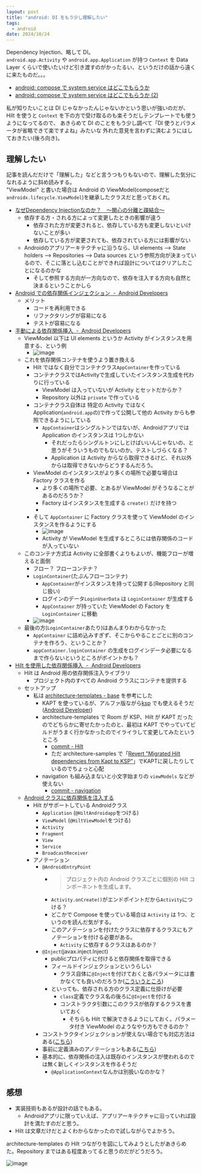 ```yaml
---
layout: post
title: "android: DI をもう少し理解したい"
tags:
  - android
date: 2024/10/24
---
```


Dependency Injection、略して DI。  
`android.app.Activity` や `android.app.Application` が持つ `Context` を Data Layer くらいで使いたいけど引き渡すのがかったるい、というだけの話から遠くに来たものだ。。。

* [android: compose で system service はどこでもらうか](20241022-and.md)
* [android: compose で system service はどこでもらうか (2)](20241023-and.md)

私が知りたいことは DI じゃなかったんじゃないかという思いが強いのだが、
Hilt を使うと `Context` を下の方で受け取るのも楽そうだしテンプレートでも使うようになってるので、
あきらめて DI のことをもう少し調べて「DI 使うとパラメータが省略できて楽ですよね」みたいな
外れた意見を言わずに済むようにはしておきたい(後ろ向き)。

## 理解したい

記事を読んだだけで「理解した」などと言うつもりもないので、理解した気分になれるように斜め読みする。  
"ViewModel" と書いた場合は Android の ViewModel(composeだと`androidx.lifecycle.ViewModel`)を継承したクラスだと思っておくれ。

* [なぜDependency Injectionなのか？　～関心の分離と疎結合～](https://zenn.dev/nuits_jp/articles/2024-05-22-why-dependency-injection)
  * 依存する方・される方によって変更したときの影響が違う
    * 依存された方が変更されると、依存している方も変更しないといけないことが多い
    * 依存している方が変更されても、依存されている方には影響がない
  * Androidのアプリアーキテクチャに沿うなら、UI elements --> State holders --> Repositories --> Data sources という参照方向が決まっているので、そこに落とし込むことができれば設計についてはクリアしたことになるのかな
    * そして参照する方向が一方向なので、依存を注入する方向も自然と決まるということかしら
* [Android での依存関係インジェクション  -  Android Developers](https://developer.android.com/training/dependency-injection?hl=ja)
  * メリット
    * コードを再利用できる
    * リファクタリングが容易になる
    * テストが容易になる
* [手動による依存関係挿入  -  Android Developers](https://developer.android.com/training/dependency-injection/manual?hl=ja)
  * ViewModel 以下は UI elements というか Activity がインスタンスを用意する、という例
    * ![image](20241024a-1.png)
  * これを依存関係コンテナを使うよう置き換える
    * Hilt ではなく自分でコンテナクラス`AppContainer`を作っている
    * コンテナクラスではActivityで生成していたインスタンス生成を代わりに行っている
      * ViewModel は入っていないが Activity とセットだからか？
      * Repository 以外は `private` で作っている
    * コンテナクラス自体は 特定の Activity ではなく Application(`android.app`の)で作って公開して他の Activity からも参照できるようにしている
      * `AppContainer`はシングルトンではないが、Androidアプリでは Application のインスタンスは 1つしかない
        * それだったらシングルトンにしとけばいいんじゃないの、と思うがそういうものでもないのか。テストしづらくなる？
        * Application は Activity からなら取得できるけど、それ以外からは取得できないからどうするんだろう。
    * ViewModel のインスタンスがより多くの場所で必要な場合は Factory クラスを作る
      * より多くの場所で必要、とあるが ViewModel がそうなることがあるのだろうか？
      * Factory はインスタンスを生成する `create()` だけを持つ
      * 
    * そして `AppContainer` に Factory クラスを使って ViewModel のインスタンスを作るようにする
      * ![image](20241024a-2.png)
      * Activity が ViewModel を生成するところには依存関係のコードが入っていない
  * このコンテナ方式は Activity に全部書くよりもよいが、機能フローが増えると面倒
    * フロー？ フローコンテナ？
    * `LoginContainer`(たぶんフローコンテナ)
      * `AppContainer`がインスタンスを持って公開する(Repository と同じ扱い)
      * ログインのデータ`LoginUserData` は `LoginContainer` が生成する
      * `AppContainer` が持っていた ViewModel の Factory を `LoginContainer` に移動
    * ![image](20241024a-3.png)
  * 最後の方(`LoginContainer`あたり)はあんまりわからなかった
    * `AppContainer` に詰め込みすぎず、そこからやることごとに別のコンテナを作ろう、ということか？
    * `appContainer.loginContainer` の生成をログインデータ必要になるまで作らないというところがポイントかも？
* [Hilt を使用した依存関係挿入  -  Android Developers](https://developer.android.com/training/dependency-injection/hilt-android?hl=ja)
  * Hilt は Android 用の依存関係注入ライブラリ
    * プロジェクト内のすべての Android クラスにコンテナを提供する
  * セットアップ
    * 私は [architecture-templates - base](https://github.com/android/architecture-templates/tree/base) を参考にした
      * KAPT を使っているが、アルファ版ながら[ksp](https://dagger.dev/dev-guide/ksp.html) でも使えるそうだ([Android Developer](https://developer.android.com/build/migrate-to-ksp?hl=ja))
      * architecture-templates で Room が KSP、Hilt が KAPT だったのでどちらかに寄せたかったのと、最初は KAPT でやっていてビルドがうまく行かなかったのでイライラして変更してみたというところ
        * [commit - Hilt](https://github.com/hirokuma/android-ble-led-control/commit/1f6fcf90b3fea2fbf9a5d776543171af6b37429b)
        * ただ architecture-samples で「[Revert "Migrated Hilt dependencies from Kapt to KSP"](https://github.com/android/architecture-samples/pull/1000)」でKAPTに戻したりしているのでちょっと心配
      * navigation も組み込まないと小文字始まりの `viewModels` などが使えない
        * [commit - navigation](https://github.com/hirokuma/android-ble-led-control/commit/1686c71e1452386fc077e634c7b2ed45bd62aa55)
  * [Android クラスに依存関係を注入する](https://developer.android.com/training/dependency-injection/hilt-android?hl=ja#android-classes)
    * Hilt がサポートしている Androidクラス
      * `Application` (`@HiltAndroidapp`をつける)
      * `ViewModel` (`@HiltViewModel`をつける)
      * `Activity`
      * `Fragment`
      * `View`
      * `Service`
      * `BroadcastReceiver`
    * アノテーション
      * `@AndroidEntryPoint`
        * > プロジェクト内の Android クラスごとに個別の Hilt コンポーネントを生成します。
        * `Activity.onCreate()`がエンドポイントだから`Activity`につける？
        * どこかで Compose を使っている場合は `Activity` は 1つ、というのを読んだ気がする。
        * このアノテーションを付けたクラスに依存するクラスにもアノテーションを付ける必要がある。
          * `Activity` に依存するクラスはあるのか？
      * `@Inject`(javax.inject.Inject)
        * publicプロパティに付けると依存関係を取得できる
        * フィールドインジェクションというらしい
          * クラス自体に`@Inject`を付けておくと各パラメータには書かなくても良いのだろうか([こういうところ](https://github.com/android/architecture-templates/blob/c52e325d74b42379d41723a692f3b0e21fb86755/app/src/main/java/android/template/ui/mymodel/MyModelViewModel.kt#L36))
        * といっても、依存される方のクラス定義に仕掛けが必要
          * `class`定義でクラス名の後ろに`@Inject`を付ける
          * コンストラクタ引数にこのクラスが依存するクラスを書いておく
            * そちらも Hilt で解決できるようにしておく。パラメータ付き ViewModel のようなやり方もできるのか？
      * コンストラクタインジェクションが使えない場合でも対応方法はある([こちら](https://developer.android.com/training/dependency-injection/hilt-android?hl=ja#hilt-modules))
      * 事前に定義済みのアノテーションもある([こちら](https://developer.android.com/training/dependency-injection/hilt-android?hl=ja#predefined-qualifiers))
      * 基本的に、依存関係の注入は既存のインスタンスが使われるのでは無く新しくインスタンスを作るそうだ
        * `@ApplicationContext`なんかは別扱いなのかな？

## 感想

* 実装技術もあるが設計の話でもある。
  * Androidアプリに限っていえば、アプリアーキテクチャに沿っていれば設計を満たすのだと思う。
* Hilt は文章だけだとよくわからなかったので試しながらでよかろう。

architecture-templates の Hilt つながりを図にしてみようとしたがあきらめた。Repository まではある程度あってると思うのだがどうだろう。

![image](20241024a-4.png)
